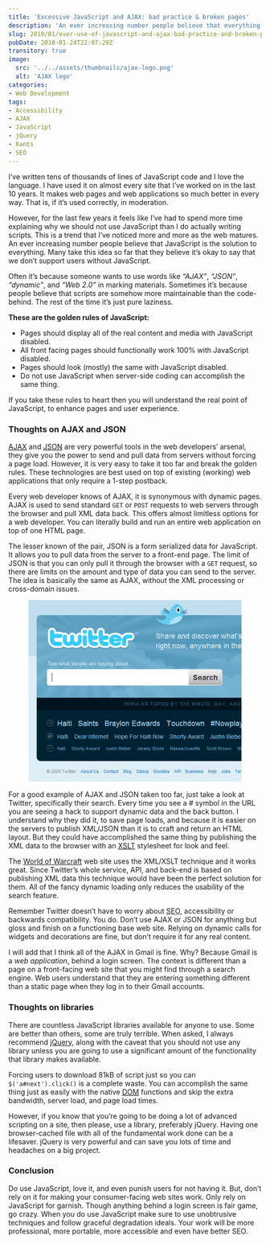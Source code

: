```yaml
---
title: 'Excessive JavaScript and AJAX: bad practice & broken pages'
description: 'An ever increasing number people believe that everything on a web page should be built with JavaScript. Many take this idea so far that they believe it’s okay to say that they do not support users without JavaScript. I disagree. In this article I present my thoughts on the trend of over-reliance on JavaScript.'
slug: 2010/01/over-use-of-javascript-and-ajax-bad-practice-and-broken-pages
pubDate: 2010-01-24T22:07:29Z
transitory: true
image:
  src: '../../assets/thumbnails/ajax-logo.png'
  alt: 'AJAX logo'
categories:
- Web Development
tags:
- Accessibility
- AJAX
- JavaScript
- jQuery
- Rants
- SEO
---
```


I’ve written tens of thousands of lines of JavaScript code and I love the language. I have used it on almost every site that I’ve worked on in the last 10 years. It makes web pages and web applications so much better in every way. That is, if it’s used correctly, in moderation.

However, for the last few years it feels like I’ve had to spend more time explaining why we should not use JavaScript than I do actually writing scripts. This is a trend that I’ve noticed more and more as the web matures. An ever increasing number people believe that JavaScript is the solution to everything. Many take this idea so far that they believe it’s okay to say that we don’t support users without JavaScript.

<!-- more -->

Often it’s because someone wants to use words like *“AJAX”*, *“JSON”*, *“dynamic”*, and *“Web 2.0”* in marking materials. Sometimes it’s because people believe that scripts are somehow more maintainable than the code-behind. The rest of the time it’s just pure laziness.

**These are the golden rules of JavaScript:**

 * Pages should display all of the real content and media with JavaScript disabled.
 * All front facing pages should functionally work 100% with JavaScript disabled.
 * Pages should look (mostly) the same with JavaScript disabled.
 * Do not use JavaScript when server-side coding can accomplish the same thing.

If you take these rules to heart then you will understand the real point of JavaScript, to enhance pages and user experience.

### Thoughts on AJAX and JSON

[<abbr title="Asynchronous JavaScript and XML">AJAX</abbr>](https://en.wikipedia.org/wiki/Ajax_%28programming%29) and [<abbr title="JavaScript Object Notation">JSON</abbr>](https://en.wikipedia.org/wiki/JSON) are very powerful tools in the web developers’ arsenal, they give you the power to send and pull data from servers without forcing a page load. However, it is very easy to take it too far and break the golden rules. These technologies are best used on top of existing (working) web applications that only require a 1-step postback.

Every web developer knows of AJAX, it is synonymous with dynamic pages. AJAX is used to send standard `GET` or `POST` requests to web servers through the browser and pull XML data back. This offers almost limitless options for a web developer. You can literally build and run an entire web application on top of one HTML page.

The lesser known of the pair, JSON is a form serialized data for JavaScript. It allows you to pull data from the server to a front-end page. The limit of JSON is that you can only pull it through the browser with a `GET` request, so there are limits on the amount and type of data you can send to the server. The idea is basically the same as AJAX, without the XML processing or cross-domain issues.

<figure>

![Screenshot of the Twitter home page](../../assets/postimages/twitter-screenshot.png)

</figure>

For a good example of AJAX and JSON taken too far, just take a look at Twitter, specifically their search. Every time you see a # symbol in the URL you are seeing a hack to support dynamic data and the back button. I understand why they did it, to save page loads, and because it is easier on the servers to publish XML/JSON than it is to craft and return an HTML layout. But they could have accomplished the same thing by publishing the XML data to the browser with an [<abbr title="Extensible Stylesheet Language Transformations">XSLT</abbr>](https://en.wikipedia.org/wiki/XSLT) stylesheet for look and feel.

The [World of Warcraft](http://www.worldofwarcraft.com/) web site uses the XML/XSLT technique and it works great. Since Twitter’s whole service, API, and back-end is based on publishing XML data this technique would have been the perfect solution for them. All of the fancy dynamic loading only reduces the usability of the search feature.

Remember Twitter doesn’t have to worry about <abbr title="Search Engine Optimization">SEO</abbr>, accessibility or backwards compatibility. You do. Don’t use AJAX or JSON for anything but gloss and finish on a functioning base web site. Relying on dynamic calls for widgets and decorations are fine, but don’t require it for any real content.

I will add that I think all of the AJAX in Gmail is fine. Why? Because Gmail is a *web application*, behind a login screen. The context is different than a page on a front-facing web site that you might find through a search engine. Web users understand that they are entering something different than a static page when they log in to their Gmail accounts.

### Thoughts on libraries

There are countless JavaScript libraries available for anyone to use. Some are better than others, some are truly terrible. When asked, I always recommend [jQuery](http://jquery.com/), along with the caveat that you should not use any library unless you are going to use a significant amount of the functionality that library makes available.

Forcing users to download 81kB of script just so you can `$('a#next').click()` is a complete waste. You can accomplish the same thing just as easily with the native [<abbr title="Document Object Model">DOM</abbr>](https://en.wikipedia.org/wiki/Document_Object_Model) functions and skip the extra bandwidth, server load, and page load times.

However, if you know that you’re going to be doing a lot of advanced scripting on a site, then please, use a library, preferably jQuery. Having one browser-cached file with all of the fundamental work done can be a lifesaver. jQuery is very powerful and can save you lots of time and headaches on a big project.

### Conclusion

Do use JavaScript, love it, and even punish users for not having it. But, don’t rely on it for making your consumer-facing web sites work. Only rely on JavaScript for garnish. Though anything behind a login screen is fair game, go crazy. When you do use JavaScript make sure to use unobtrusive techniques and follow graceful degradation ideals. Your work will be more professional, more portable, more accessible and even have better SEO.
